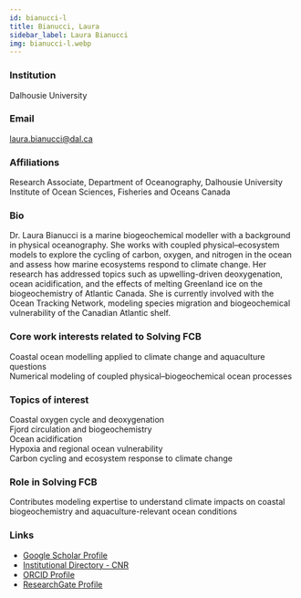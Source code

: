 ```yaml
---
id: bianucci-l
title: Bianucci, Laura
sidebar_label: Laura Bianucci
img: bianucci-l.webp
---
```


### Institution

Dalhousie University

### Email

laura.bianucci@dal.ca

### Affiliations

Research Associate, Department of Oceanography, Dalhousie University  
Institute of Ocean Sciences, Fisheries and Oceans Canada

### Bio

Dr. Laura Bianucci is a marine biogeochemical modeller with a background in physical oceanography. She works with coupled physical–ecosystem models to explore the cycling of carbon, oxygen, and nitrogen in the ocean and assess how marine ecosystems respond to climate change. Her research has addressed topics such as upwelling-driven deoxygenation, ocean acidification, and the effects of melting Greenland ice on the biogeochemistry of Atlantic Canada. She is currently involved with the Ocean Tracking Network, modeling species migration and biogeochemical vulnerability of the Canadian Atlantic shelf.

### Core work interests related to Solving FCB

Coastal ocean modelling applied to climate change and aquaculture questions  
Numerical modeling of coupled physical–biogeochemical ocean processes

### Topics of interest

Coastal oxygen cycle and deoxygenation  
Fjord circulation and biogeochemistry  
Ocean acidification  
Hypoxia and regional ocean vulnerability  
Carbon cycling and ecosystem response to climate change

### Role in Solving FCB

Contributes modeling expertise to understand climate impacts on coastal biogeochemistry and aquaculture-relevant ocean conditions

### Links
- [Google Scholar Profile](https://scholar.google.com/citations?user=L-C6qUIAAAAJ&hl=en)
- [Institutional Directory - CNR](https://www.igg.cnr.it/en/personale/laura-bianucci)
- [ORCID Profile](https://orcid.org/0000-0002-4632-1321)
- [ResearchGate Profile](https://www.researchgate.net/profile/Laura-Bianucci)
